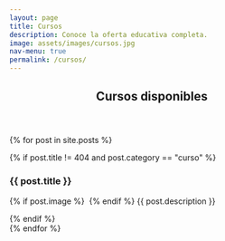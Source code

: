 ```yaml
---
layout: page
title: Cursos
description: Conoce la oferta educativa completa.
image: assets/images/cursos.jpg
nav-menu: true
permalink: /cursos/
---
```


<!-- Main -->
<div id="main" class="alt">

<!-- One -->
<section id="one">
	<div class="inner">
		<header class="major">
			<h1>Cursos disponibles</h1>
		</header>

<!-- Content -->
{% for post in site.posts %}
<div class="row">
	{% if post.title != 404 and post.category == "curso" %}
		<div class="12u 12u$(medium)">
			<h3>{{ post.title }}</h3>
			<p>
			{% if post.image %}
				<span class="image left"><img src="{{ site.baseurl }}/{{ post.image }}" alt="" /></span>
			{% endif %}
			{{ post.description }}</p>
		</div>
	{% endif %}
</div>
{% endfor %}

</div>
